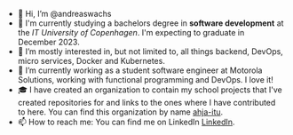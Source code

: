 - 👋 Hi, I’m @andreaswachs
- 📖 I'm currently studying a bachelors degree in **software development** at the *IT University of Copenhagen*. I'm expecting to graduate in December 2023.
- 👀 I’m mostly interested in, but not limited to, all things backend, DevOps, micro services, Docker and Kubernetes.
- 🌱 I’m currently working as a student software engineer at Motorola Solutions, working with functional programming and DevOps. I love it!
- 🎓 I have created an organization to contain my school projects that I've created repositories for and links to the ones where I have contributed to here. You can find this organization by name [ahja-itu](https://github.com/ahja-itu/).
- 📫 How to reach me: You can find me on LinkedIn [LinkedIn](https://www.linkedin.com/in/andreas-wachs/).

<!---
andreaswachs/andreaswachs is a ✨ special ✨ repository because its `README.md` (this file) appears on your GitHub profile.
You can click the Preview link to take a look at your changes.
--->
